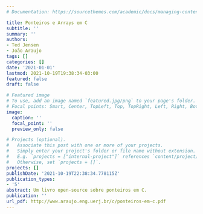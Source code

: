 ```yaml
---
# Documentation: https://sourcethemes.com/academic/docs/managing-content/

title: Ponteiros e Arrays em C
subtitle: ''
summary: ''
authors:
- Ted Jensen
- João Araujo
tags: []
categories: []
date: '2021-01-01'
lastmod: 2021-10-19T19:38:34-03:00
featured: false
draft: false

# Featured image
# To use, add an image named `featured.jpg/png` to your page's folder.
# Focal points: Smart, Center, TopLeft, Top, TopRight, Left, Right, BottomLeft, Bottom, BottomRight.
image:
  caption: ''
  focal_point: ''
  preview_only: false

# Projects (optional).
#   Associate this post with one or more of your projects.
#   Simply enter your project's folder or file name without extension.
#   E.g. `projects = ["internal-project"]` references `content/project/deep-learning/index.md`.
#   Otherwise, set `projects = []`.
projects: []
publishDate: '2021-10-19T22:38:34.778115Z'
publication_types:
- '5'
abstract: Um livro open-source sobre ponteiros em C.
publication: ''
url_pdf: http://www.araujo.eng.uerj.br/c/ponteiros-em-c.pdf
---
```

